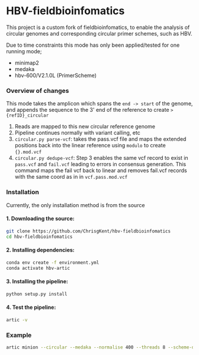 # HBV-fieldbioinfomatics

This project is a custom fork of fieldbioinfomatics, to enable the analysis of circular genomes and corresponding circular primer schemes, such as HBV. 

Due to time constraints this mode has only been applied/tested for one running mode;
- minimap2
- medaka
- hbv-600/V2.1.0L (PrimerScheme)


### Overview of changes

This mode takes the amplicon which spans the `end -> start` of the genome, and appends the sequence to the 3' end of the reference to create `>{refID}_circular`

1. Reads are mapped to this new circular reference genome
2. Pipeline continues normally with variant calling, etc
3. `circular.py parse-vcf`: takes the pass.vcf file and maps the extended positions back into the linear reference using `modulo` to create `{}.mod.vcf`
4. `circular.py dedupe-vcf`: Step 3 enables the same vcf record to exist in `pass.vcf` and `fail.vcf` leading to errors in consensus generation. This command maps the fail vcf back to linear and removes fail.vcf records with the same coord as in in `vcf.pass.mod.vcf`

### Installation

Currently, the only installation method is from the source

#### 1. Downloading the source:
```sh
git clone https://github.com/ChrisgKent/hbv-fieldbioinfomatics
cd hbv-fieldbioinfomatics
```
#### 2. Installing dependencies:
```sh
conda env create -f environment.yml
conda activate hbv-artic
```
#### 3. Installing the pipeline:
```sh
python setup.py install
```
#### 4. Test the pipeline:
```sh
artic -v
```



### Example
```sh
artic minion --circular --medaka --normalise 400 --threads 8 --scheme-directory ~/hbv-fieldbioinfomatics/primerschemes --read-file {}  --medaka-model r1041_e82_400bps_hac_v4.3.0 hbv-600/V2.1.0L output/barcode13
```